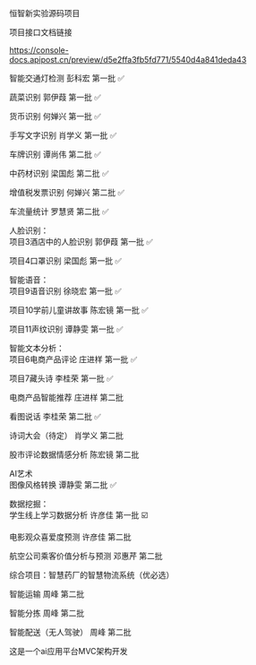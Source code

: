 恒智新实验源码项目

项目接口文档链接

https://console-docs.apipost.cn/preview/d5e2ffa3fb5fd771/5540d4a841deda43

智能交通灯检测	        彭科宏	第一批   ✅

蔬菜识别      	    郭伊葭	第一批   ✅

货币识别	            何婵兴	第一批   ✅

手写文字识别   	    肖学义	第一批   ✅

车牌识别	            谭尚伟	第二批   ✅

中药材识别	        梁国彪	第二批   ✅

增值税发票识别	        何婵兴	第二批   ✅

车流量统计	        罗慧贤	第二批   ✅

人脸识别：		
项目3酒店中的人脸识别 	郭伊葭	第一批   ✅

项目4口罩识别	        梁国彪	第一批   ✅

智能语音：		
项目9语音识别	        徐晓宏	第一批   ✅

项目10学前儿童讲故事	陈宏镜	第一批   ✅

项目11声纹识别	    谭静雯	第一批   ✅
		
智能文本分析：		
项目6电商产品评论	    庄进样	第一批   ✅

项目7藏头诗	        李桂荣	第一批   ✅

电商产品智能推荐	    庄进样	第二批

看图说话	            李桂荣	第二批   ✅

诗词大会（待定）    	肖学义	第二批

股市评论数据情感分析	陈宏镜	第二批

AI艺术		
图像风格转换	        谭静雯	第二批   ✅

数据挖掘：		
学生线上学习数据分析	许彦佳	第一批   ☑️

电影观众喜爱度预测 	许彦佳	第二批

航空公司乘客价值分析与预测	邓惠芹	第二批


综合项目：智慧药厂的智慧物流系统（优必选）

智能运输	周峰	第二批

智能分拣	周峰	第二批

智能配送（无人驾驶）	周峰	第二批

这是一个ai应用平台MVC架构开发
